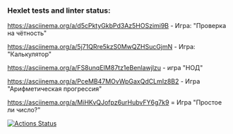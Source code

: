 ### Hexlet tests and linter status:
https://asciinema.org/a/d5cPktyGkbPd3Az5HOSzimi9B - Игра: "Проверка на чётность"

https://asciinema.org/a/5j71QRre5kzS0MwQZHSucGjmN - Игра: "Калькулятор"

https://asciinema.org/a/FS8unqEIM87tz1eBenlawjlzu - игра "НОД"

https://asciinema.org/a/PceMB47MOvWpGaxQdCLmIz8B2 - Игра "Арифметическая прогрессия"

https://asciinema.org/a/MiHKvQJofpz6urHubvFY6g7k9 = Игра "Простое ли число?"

[![Actions Status](https://github.com/svyatik44/php-project-lvl1/workflows/hexlet-check/badge.svg)](https://github.com/svyatik44/php-project-lvl1/actions)